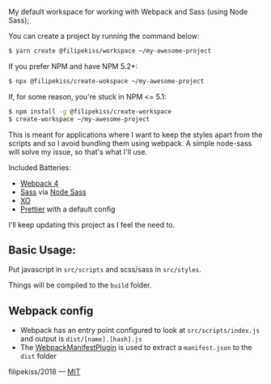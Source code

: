 My default workspace for working with Webpack and Sass (using Node Sass);

You can create a project by running the command below:

```sh
$ yarn create @filipekiss/workspace ~/my-awesome-project
```

If you prefer NPM and have NPM 5.2+:

```sh
$ npx @filipekiss/create-wokspace ~/my-awesome-project
```

If, for some reason, you're stuck in NPM <= 5.1:

```sh
$ npm install -g @filipekiss/create-workspace
$ create-workspace ~/my-awesome-project
```

This is meant for applications where I want to keep the styles apart from the
scripts and so I avoid bundling them using webpack. A simple node-sass will
solve my issue, so that's what I'll use.

Included Batteries:

* [Webpack 4]
* [Sass] via [Node Sass]
* [XO]
* [Prettier] with a default config

I'll keep updating this project as I feel the need to.

## Basic Usage:

Put javascript in `src/scripts` and scss/sass in `src/styles`.

Things will be compiled to the `build` folder.

## Webpack config

* Webpack has an entry point configured to look at `src/scripts/index.js` and output is `dist/[name].[hash].js`
* The [WebpackManifestPlugin] is used to extract a `manifest.json` to the `dist` folder

filipekiss/2018 — [MIT]

[WebpackManifestPlugin]: https://github.com/danethurber/webpack-manifest-plugin
[prettier]: https://prettier.io/
[webpack 4]: https://webpack.js.org/
[sass]: https://sass-lang.com/
[node sass]: https://github.com/sass/node-sass
[xo]: https://github.com/xojs/xo
[mit]: LICENSE.md
